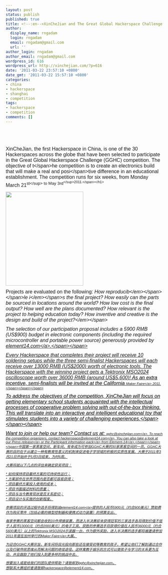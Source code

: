```yaml
---
layout: post
status: publish
published: true
title: <!--:en-->XinCheJian and The Great Global Hackerspace Challenge!<!--:--><!--:zh-->新车间与全球黑客空间大赛!<!--:-->
author:
  display_name: rngadam
  login: rngadam
  email: rngadam@gmail.com
  url: ''
author_login: rngadam
author_email: rngadam@gmail.com
wordpress_id: 616
wordpress_url: http://xinchejian.com/?p=616
date: '2011-03-22 23:57:10 +0800'
date_gmt: '2011-03-22 15:57:10 +0800'
categories:
- china
- hackerspace
- shanghai
- competition
tags:
- hackerspace
- competition
comments: []
---
```

<p><!--:en--><br />
<h1><span style="font-family: Arial, sans-serif; font-weight: normal; font-size: medium;">XinCheJian, the first Hackerspace in China, is one of the 30 Hackerspaces across the globe that have been selected to participate in the Great Global Hackerspace Challenge (GGHC) competition.  The objective of t<&#47;span><span style="font-family: Arial, sans-serif; font-weight: normal; font-size: medium;">he competition is to create an electronics build that will make a real and posi<&#47;span><span style="font-family: Arial, sans-serif; font-weight: normal; font-size: medium;">tive difference in an educational establishment. The competition runs for six weeks, from Monday March 21<sup>st<&#47;sup> to May 3rd<sup><&#47;sup>2011.<&#47;span><&#47;h1></p>
<p><img class="aligncenter size-medium wp-image-620" title="GGHC-LOGO" src="http:&#47;&#47;xinchejian.com&#47;wp-content&#47;uploads&#47;2011&#47;03&#47;GGHC-LOGO-248x300.jpg" alt="" width="248" height="300" &#47;></p>
<p><span style="font-family: Arial, sans-serif;"><span style="font-size: medium;">Projects are evaluated on the following: <em>How reproducib<&#47;em><&#47;span><&#47;span><span style="font-family: Arial, sans-serif; font-size: medium;"><em>le i<&#47;em><&#47;span><span style="font-family: Arial, sans-serif; font-size: medium;"><em>s the final project? How easily can the parts be sourced in locations around the world? How low cost is the final output? How well are the plans documented? How relevant is the project to helping education today? How inventive and creative is the design and build of the project?<&#47;em><&#47;span></p>
<p><span style="font-family: Arial, sans-serif;"><span style="font-size: medium;">The selection of our participation proposal includes a 5900 RMB (US$900) budget in electronic components (including the required microcontroller and portable power source) generously provided by <a href="http:&#47;&#47;www.element14.com&#47;">element14.com<&#47;a>.<&#47;span><&#47;span></p>
<p><span style="font-family: Arial, sans-serif;"><span style="font-size: medium;">Every Hackerspace that completes their project will receive 10 soldering setups while the three semi-finalist Hackerspaces will each receive over 13000 RMB (US$2000) worth of electronic tools.  The Hackerspace with the winning project gets a Tektronix MSO2024 oscilloscope worth over 36000 RMB (around US$5,600)!  <span style="color: #000000;">As an extra incentive, semi-finalists will be invited at the California <a href="http:&#47;&#47;makerfaire.com&#47;">Maker Faire<&#47;a> 2011.<&#47;span><&#47;span><&#47;span></p>
<p><span style="color: #000000;"><span style="font-family: Arial, sans-serif;"><span style="font-size: medium;">To address the objectives of the competition, XinCheJian will focus on getting    elementary school students acquainted with the intellectual processes of cooperative problem solving with out-of-the-box thinking.  This will translate into an interactive and intelligent educational toy that stimulates students into a variety of challenging experiences.<&#47;span><&#47;span><&#47;span></p>
<p><span style="color: #000000;"><span style="font-family: Arial, sans-serif;"><span style="font-size: medium;">Want to join or help our team? Contact us at: <a href="mailto:gghc@xinchejian.com">gghc@xinchejian.com<&#47;a>. To reach the competition organizers, contact <a href="mailto:hackerspace@element14.com">hackerspace@element14.com<&#47;a>.&nbsp;You can also take a look at our <a href="http:&#47;&#47;xinchejian.com&#47;wp-content&#47;uploads&#47;2011&#47;03&#47;Xinchejian-GGHC-Introduction.pdf">Press release<&#47;a> or the <a href="http:&#47;&#47;www.element-14.com&#47;community&#47;groups&#47;the-great-global-hackerspace-challenge?view=documents">Participant information pack<&#47;a> from <a href="http:&#47;&#47;us.element14.com">Element-14<&#47;a>.<&#47;span><&#47;span><&#47;span><!--:--><!--:zh-->中国第一家黑客空间，新车间，有幸成为可参加GGHC大赛的30家黑客空间的一员。GGHC大赛的目的在于从建立一种有教育性意义的机制来促进电子学领域的积极的实质性发展。大赛于2011年3月21日开始并于5月3日结束，为时6周。</p>
<p>大赛将就以下几点的评估来确定获奖项目：</p>
<p>       * 如何保持项目最终方案的可持续性运行；<br />
       * 方案部件在世界范围内是否都可容易获得；<br />
       * 项目最终方案投入使用的成本；<br />
       * 项目书面描述材料的质量；<br />
       * 项目与当今教育现状是否关系密切；<br />
       * 项目设计与实施的创新程度。</p>
<p>参赛项目的评选过程中选手将得到由<a href="http:&#47;&#47;www.element14.com&#47;">element14.com<&#47;a>提供的人民币5900元（约合900美元）赞助费作为购买零件（包括必需的微型控制器和便携式动力装置）的预算支出。</p>
<p>每家参赛的黑客空间都会收到10件焊接装置，而进入半决赛却未获得冠军的三家选手各将得到价值不低于人民币13000元（约合2000美元）的电子工具。获胜的参赛选手将获得价值在人民币36000元（约合5600美元）以上的Tektronix MSO2024示波器一台。作为额外奖励，进入半决赛的选手都将被邀请参加2011年度在加州举行的<a href="http:&#47;&#47;makerfaire.com&#47;">Maker Faire<&#47;a>大展。</p>
<p>为迎合GGHC大赛宗旨，新车间将目光投向那些还在接受初等教育的孩子，希望让他们了解到通过合作以及打破传统思维从而解决问题的绝佳途径。这样寓教于娱乐的方式可以使孩子与学习的关系更为互动，并且鼓励了他们投入到更多样的挑战中去。</p>
<p>想要加入或是给我们的团队提供帮助？请致邮到gghc@xinchejian.com。<br />
想联系大赛组织者请致邮hackerspace@element14.com。<!--:--></p>
